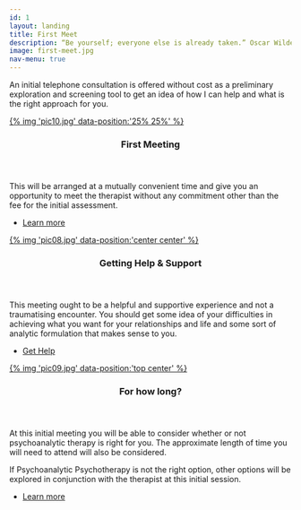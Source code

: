```yaml
---
id: 1
layout: landing
title: First Meet
description: “Be yourself; everyone else is already taken.” Oscar Wilde
image: first-meet.jpg
nav-menu: true
---
```


<!-- Main -->
<div id="main">

<!-- One -->
<section id="one">
	<div class="inner">
		<p>An initial telephone consultation is offered without cost as a preliminary exploration and screening tool to
		get an idea of how I can help and what is the right approach for you.</p>
	</div>
</section>

<!-- two -->
<section id="two" class="spotlights">
	<section>
		<a href="generic.html" class="image">
			{% img 'pic10.jpg' data-position:'25% 25%' %}
		</a>
		<div class="content">
			<div class="inner">
				<header class="major">
					<h3>First Meeting</h3>
				</header>
				<p>This will be arranged at a mutually convenient time and give you an opportunity to meet the therapist without any commitment other than the fee for the initial assessment.</p>
				<ul class="actions">
					<li><a href="generic.html" class="button">Learn more</a></li>
				</ul>
			</div>
		</div>
	</section>
	<section>
		<a href="generic.html" class="image">
			{% img 'pic08.jpg' data-position:'center center' %}
		</a>
		<div class="content">
			<div class="inner">
				<header class="major">
					<h3>Getting Help & Support</h3>
				</header>
				<p>This meeting ought to be a helpful and supportive experience and not a traumatising encounter.
                   You should get some idea of your difficulties in achieving what you want for your relationships and life and some sort of analytic formulation that makes sense to you.</p>
				<ul class="actions">
					<li><a href="contact.html" class="button">Get Help</a></li>
				</ul>
			</div>
		</div>
	</section>
	<section>
		<a href="contact.html" class="image">
			{% img 'pic09.jpg' data-position:'top center' %}
		</a>
		<div class="content">
			<div class="inner">
				<header class="major">
					<h3>For how long?</h3>
				</header>
				<p>At this initial meeting you will be able to consider whether or not psychoanalytic therapy is right
				for you. The approximate length of time you will need to attend will also be considered.</p>
                <p>If Psychoanalytic Psychotherapy is not the right option, other options will be explored in
                conjunction with the therapist at this initial session.</p>
				<ul class="actions">
					<li><a href="generic.html" class="button">Learn more</a></li>
				</ul>
			</div>
		</div>
	</section>
</section>

</div>

